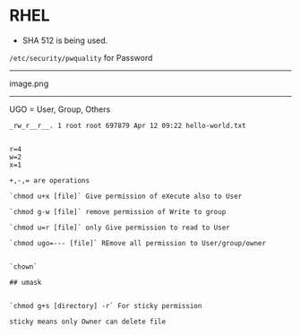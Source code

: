 # RHEL

- SHA 512 is being used.


`/etc/security/pwquality` for Password



----


image.png

-----


UGO = User, Group, Others
```
_rw_r__r__. 1 root root 697879 Apr 12 09:22 hello-world.txt 


r=4
w=2
x=1

+,-,= are operations 

`chmod u+x [file]` Give permission of eXecute also to User

`chmod g-w [file]` remove permission of Write to group

`chmod u=r [file]` only Give permission to read to User

`chmod ugo=--- [file]` REmove all permission to User/group/owner


`chown`

## umask


`chmod g+s [directory] -r` For sticky permission 

sticky means only Owner can delete file 